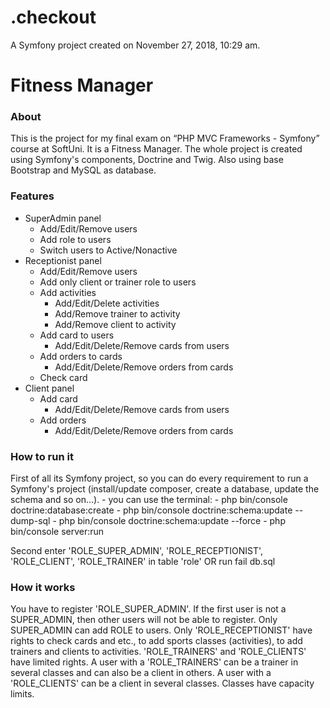 .checkout
=========

A Symfony project created on November 27, 2018, 10:29 am.

# Fitness Manager

### About

This is the project for my final exam on “PHP MVC Frameworks - Symfony” course at SoftUni. It is a Fitness Manager. The whole project is created using Symfony's components, Doctrine and Twig. Also using base Bootstrap and MySQL as database.  


### Features

- SuperAdmin panel
    * Add/Edit/Remove users
    * Add role to users
    * Switch users to Active/Nonactive
- Receptionist panel
    * Add/Edit/Remove users
    * Add only client or trainer role to users
    * Add activities
        * Add/Edit/Delete activities
        * Add/Remove trainer to activity
        * Add/Remove client to activity
    * Add card to users
         * Add/Edit/Delete/Remove cards from users
    * Add orders to cards
         * Add/Edit/Delete/Remove orders from cards
    * Check card
- Client panel
    * Add card
         * Add/Edit/Delete/Remove cards from users
    * Add orders
         * Add/Edit/Delete/Remove orders from cards

### How to run it

First of all its Symfony project, so you can do every requirement to run a Symfony's project (install/update composer, create a database, update the schema and so on...).
    - you can use the terminal: 
        - php bin/console doctrine:database:create
        - php bin/console doctrine:schema:update --dump-sql
        - php bin/console doctrine:schema:update --force
        - php bin/console server:run
        
Second enter 'ROLE_SUPER_ADMIN', 'ROLE_RECEPTIONIST', 'ROLE_CLIENT', 'ROLE_TRAINER' in table 'role'
    OR run fail db.sql

### How it works

You have to register 'ROLE_SUPER_ADMIN'. If the first user is not a SUPER_ADMIN, then other users will not be able to register. Only SUPER_ADMIN can add ROLE to users.
Only 'ROLE_RECEPTIONIST' have rights to check cards and etc., to add sports classes (activities), to add trainers and clients to activities. 
'ROLE_TRAINERS' and 'ROLE_CLIENTS' have limited rights.
A user with a 'ROLE_TRAINERS' can be a trainer in several classes and can also be a client in others.
A user with a 'ROLE_CLIENTS' can be a client in several classes.
Classes have capacity limits.

### 


